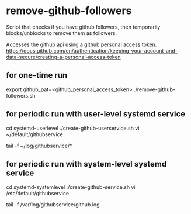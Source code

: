 # remove-github-followers

Script that checks if you have github followers, then temporarily blocks/unblocks to remove them as followers.  

Accesses the github api using a github personal access token.
https://docs.github.com/en/authentication/keeping-your-account-and-data-secure/creating-a-personal-access-token

## for one-time run
export github_pat=<github_personal_access_token>
./remove-github-followers.sh


## for periodic run with user-level systemd service
cd systemd-userlevel
./create-github-userservice.sh
vi ~/default/githubservice

tail -f ~/log/githubservice/*


## for periodic run with system-level systemd service
cd systemd-systemlevel
./create-github-service.sh
vi /etc/default/githubservice

tail -f /var/log/githubservice/github.log
